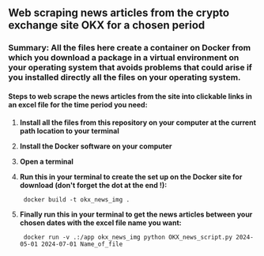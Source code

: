 ## Web scraping news articles from the crypto exchange site OKX for a chosen period

### Summary: All the files here create a container on Docker from which you download a package in a virtual environment on your operating system that avoids problems that could arise if you installed directly all the files on your operating system.

#### Steps to web scrape the news articles from the site into clickable links in an excel file for the time period you need:

1. **Install all the files from this repository on your computer at the current path location to your terminal**

2. **Install the Docker software on your computer**

3. **Open a terminal**

4. **Run this in your terminal to create the set up on the Docker site for download (don't forget the dot at the end !):**

        docker build -t okx_news_img .

5. **Finally run this in your terminal to get the news articles between your chosen dates with the excel file name you want:**

        docker run -v .:/app okx_news_img python OKX_news_script.py 2024-05-01 2024-07-01 Name_of_file
